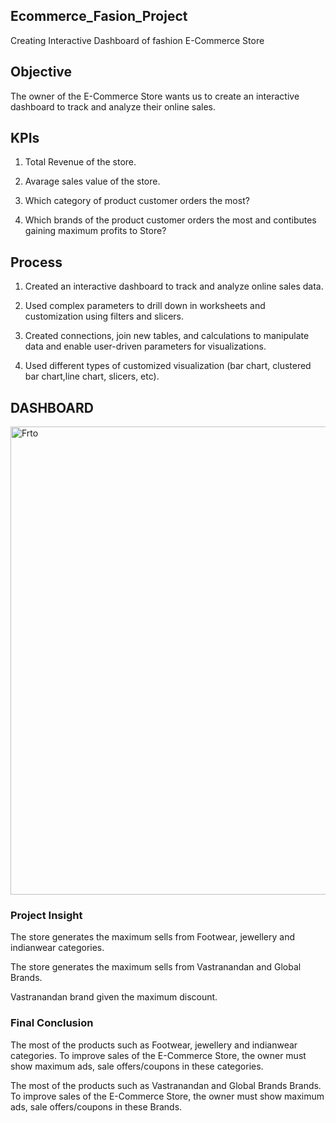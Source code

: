 ## **Ecommerce_Fasion_Project**
Creating Interactive Dashboard of fashion E-Commerce Store

## **Objective**
The owner of the E-Commerce Store wants us to create an interactive dashboard to track and analyze their online sales.

## **KPIs**
1. Total Revenue of the store.

2. Avarage sales value of the store.

3. Which category of product customer orders the most?

4. Which brands of the product customer orders the most and contibutes gaining maximum profits to Store?

## **Process**

1. Created an interactive dashboard to track and analyze online sales data.

2. Used complex parameters to drill down in worksheets and customization using filters and slicers.

3. Created connections, join new tables, and calculations to manipulate data and enable user-driven parameters for visualizations.

4. Used different types of customized visualization (bar chart, clustered bar chart,line chart, slicers, etc).

## **DASHBOARD**

<img width="749" alt="Frto" src="https://user-images.githubusercontent.com/132562651/236206308-9320de6c-cf14-4b93-8ef5-d97283af9003.png">


### **Project Insight**

The store generates the maximum sells from Footwear, jewellery and indianwear categories.

The store generates the maximum sells from Vastranandan and Global Brands.

Vastranandan brand given the maximum discount.

### **Final Conclusion**

The most of the products such as Footwear, jewellery and indianwear categories. To improve sales of the E-Commerce Store, the owner must show maximum ads, sale offers/coupons in these categories.

The most of the products such as Vastranandan and Global Brands Brands. To improve sales of the E-Commerce Store, the owner must show maximum ads, sale offers/coupons in these Brands.


